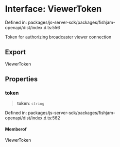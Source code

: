 # Interface: ViewerToken

Defined in: packages/js-server-sdk/packages/fishjam-openapi/dist/index.d.ts:556

Token for authorizing broadcaster viewer connection

## Export

ViewerToken

## Properties

### token

> **token**: `string`

Defined in: packages/js-server-sdk/packages/fishjam-openapi/dist/index.d.ts:562

#### Memberof

ViewerToken
